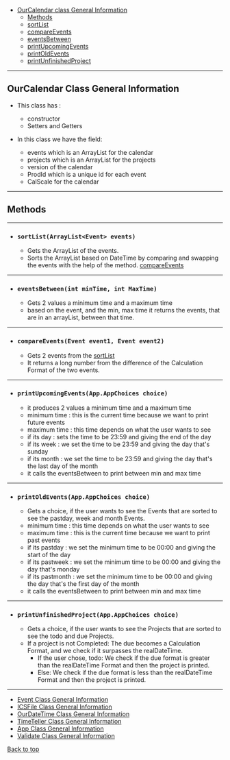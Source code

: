* [OurCalendar class General Information](#ourcalendar-class-general-information)
  * [Methods](#methods)
  * [sortList](#sortlistarraylistevent-events)
  * [compareEvents](#compareeventsevent-event1-event-event2)
  * [eventsBetween](#eventsBetweenint-minTime-int-MaxTime)
  * [printUpcomingEvents](#printupcomingeventsappappchoices-choice)
  * [printOldEvents](#printoldeventsappappchoices-choice)
  * [printUnfinishedProject](#printoldeventsappappchoices-choice)
<hr>

## OurCalendar Class General Information
- This class has :
    - constructor
    - Setters and Getters

- In this class we have the field:
    - events which is an ArrayList for the calendar
    - projects which is an ArrayList for the projects
    - version of the calendar
    - ProdId which is a unique id for each event
    - CalScale for the calendar

<hr>

## Methods

<hr>

- ### `sortList(ArrayList<Event> events)`
    - Gets the ArrayList of the events.
    - Sorts the ArrayList based on DateTime by comparing and swapping the events with the help of the method.
  [compareEvents](#compareeventsevent-event1-event-event2)
<hr>

- ### `eventsBetween(int minTime, int MaxTime)`
    - Gets 2 values a minimum time and a maximum time
    - based on the event, and the min, max time it returns the events, that are in an arrayList, between that time.

<hr>

- ### `compareEvents(Event event1, Event event2)`
    - Gets 2 events from the [sortList](#sortlistarraylistevent-events)
    - It returns a long number from the difference of the Calculation Format of the two events.
<hr>

- ### `printUpcomingEvents(App.AppChoices choice)`
    - it produces 2 values a minimum time and a maximum time
    - minimum time : this is the current time because we want to print future events
    - maximum time : this time depends on what the user wants to see
    - if its day : sets the time to be 23:59 and giving the end of the day
    - if its week : we set the time to be 23:59 and giving the day that's sunday 
    - if its month : we set the time to be 23:59 and giving the day that's the last day of the month
    - it calls the eventsBetween to print between min and max time

<hr>

- ### `printOldEvents(App.AppChoices choice)`
    - Gets a choice, if the user wants to see the Events that are sorted to see the pastday, week and month Events.
    - minimum time : this time depends on what the user wants to see
    - maximum time : this is the current time because we want to print past events
    - if its pastday : we set the minimum time to be 00:00 and giving the start of the day
    - if its pastweek : we set the minimum time to be 00:00 and giving the day that's monday
    - if its pastmonth : we set the minimum time to be 00:00 and giving the day that's the first day of the month
    - it calls the eventsBetween to print between min and max time

<hr>

- ### `printUnfinishedProject(App.AppChoices choice)`
    - Gets a choice, if the user wants to see the Projects that are sorted to see the todo and due Projects.
    - If a project is not Completed:
    The due becomes a Calculation Format, and we check if it surpasses the realDateTime.
      - If the user chose, todo:
      We check if the due format is greater than the realDateTime Format and then the project is printed.
      - Else:
      We check if the due format is less than the realDateTime Format and then the project is printed.
<hr>

- [Event Class General Information](Events_doc.md)
- [ICSFile Class General Information](ICSFile_doc.md)
- [OurDateTime Class General Information](OurDateTime_doc.md)
- [TimeTeller Class General Information](TimeTeller_doc.md)
- [App Class General Information](../Main/App_doc.md)
- [Validate Class General Information](../Validate_doc.md)

[Back to top](#ourcalendar-class-general-information)